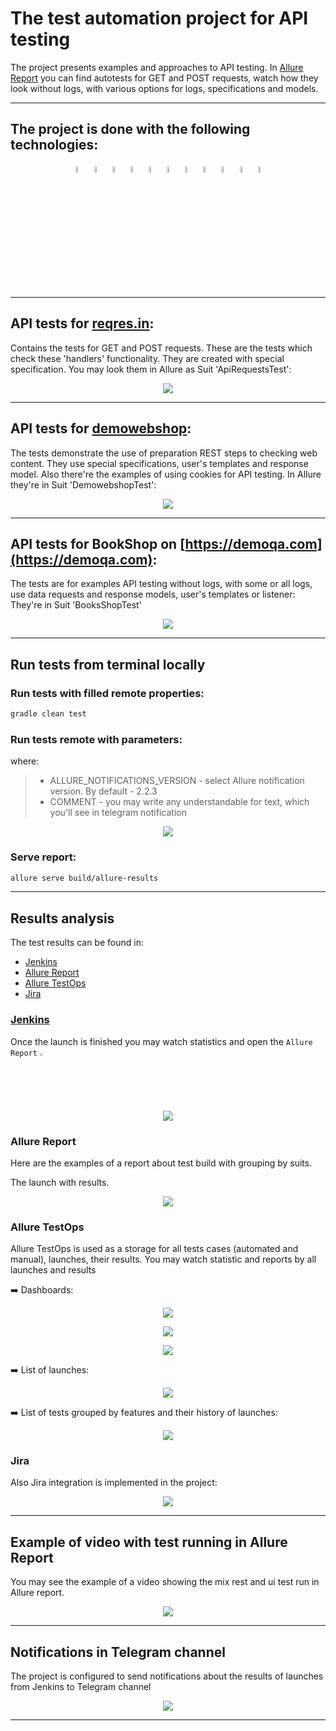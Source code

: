 # The test automation project for API testing

The project presents examples and approaches to API testing.
In [Allure Report](#allure-report) you can find autotests for GET and POST requests, watch how they look without logs, with various options for logs, specifications and models.


___

## The project is done with the following technologies:

<p  align="center"

<code>
<img width="5%" title="Java" src="images/logo/Java_icon.png">
<img width="5%" title="Gradle" src="images/logo/Gradle_icon.svg">
<img width="5%" title="Rest Assured" src="images/logo/Rest_Assured_icon.svg">
<img width="5%" title="IntelliJ IDEA" src="images/logo/Intellij_icon.png">
<img width="5%" title="JUnit5" src="images/logo/JUnit5_icon.png">
<img width="5%" title="Github" src="images/logo/Github_icon.png">
<img width="5%" title="Jenkins" src="images/logo/Jenkins_icon.svg">
<img width="5%" title="Allure Report" src="images/logo/Allure_Report_icon.svg">
<img width="5%" title="Allure TestOps" src="images/logo/Allure_TestOps_icon.svg">
<img width="5%" title="Telegram" src="images/logo/Telegram_icon.png">
<img width="5%" title="Jira" src="images/logo/Jira_icon.png">
</code>
</p>


___

## API tests for [reqres.in](https://reqres.in/):

Contains the tests for GET and POST requests. These are the tests which check these 'handlers' functionality. They are created with special specification.
You may look them in Allure as Suit 'ApiRequestsTest':

<p align="center">
  <img src="images/screens/Allure_reqres_in.PNG.jpg">
</p>

___

## API tests for [demowebshop](http://demowebshop.tricentis.com):

The tests demonstrate the use of preparation REST steps to checking web content. They use special specifications, user's templates and response model. Also there're the examples of using cookies for API testing.
In Allure they're in Suit 'DemowebshopTest':

<p align="center">
  <img src="images/screens/Allure_demowebshop.PNG.jpg">
</p>

___

## API tests for BookShop on [https://demoqa.com](https://demoqa.com):

The tests are for examples API testing without logs, with some or all logs, use data requests and response models, user's templates or listener:
They're in Suit 'BooksShopTest'

<p align="center">
  <img src="images/screens/Allure_bookshop.PNG.jpg">
</p>

___

## Run tests from terminal locally

### Run tests with filled remote properties:

```bash
gradle clean test
```

### Run tests remote with parameters:

where:
> + ALLURE_NOTIFICATIONS_VERSION - select Allure notification version. By default - 2.2.3
> + COMMENT - you may write any understandable for text, which you'll see in telegram notification

<p align="center">
  <img src="images/screens/Jenkins_parameters.jpg">
</p>

### Serve report:

```bash
allure serve build/allure-results
```


___

## Results analysis

The test results can be found in:
+ [Jenkins](#jenkins)
+ [Allure Report](#allure-report)
+ [Allure TestOps](#allure-testOps)
+ [Jira](#jira)


### [Jenkins](https://jenkins.autotests.cloud/job/09-elenakomarova-lesson-rest_api_allure/)

Once the launch is finished you may watch statistics and open the `Allure Report` <img width="2%" title="Allure Report" src="images/logo/Allure_Report_icon.svg">

<p align="center">
  <img src="images/screens/Jenkins_statistic.png">
</p>

### Allure Report

Here are the examples of a report about test build with grouping by suits.

The launch with results.

<p align="center">
  <img src="images/screens/Allure_results.png">
</p>

### Allure TestOps

Allure TestOps is used as a storage for all tests cases (automated and manual), launches, their results. You may watch statistic and reports by all launches and results

:arrow_right: Dashboards:

<p align="center">
  <img src="images/screens/Allure_TestOps_dashboard_stages.png">
</p>

<p align="center">
  <img src="images/screens/Allure_TestOps_dashboard_team.png">
</p>

<p align="center">
  <img src="images/screens/Allure_TestOps_dashboard_automation.png">
</p>

:arrow_right: List of launches:

<p align="center">
  <img src="images/screens/Allure_TestOps_launches.png">
</p>

:arrow_right: List of tests grouped by features and their history of launches:

<p align="center">
  <img src="images/screens/Allure_TestOps_test_cases.png">
</p>

### Jira

Also Jira integration is implemented in the project:

<p align="center">
  <img src="images/screens/Jira.png">
</p>


___

## Example of video with test running in Allure Report

You may see the example of a video showing the mix rest and ui test run in Allure report.

<p align="center">
  <img src="images/screens/Test_video_example.gif">
</p>


___

## Notifications in Telegram channel

The project is configured to send notifications about the results of launches from Jenkins to Telegram channel

<p align="center">
  <img src="images/screens/Telegram_notification.PNG">
</p>


___

